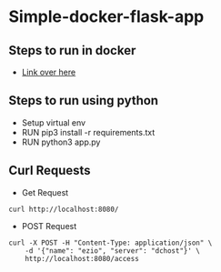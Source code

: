 # Simple-docker-flask-app

## Steps to run in docker

- [Link over here](https://diptochakrabarty.medium.com/build-and-deploy-flask-app-using-docker-13b592830a26)

## Steps to run using python

- Setup virtual env
- RUN pip3 install -r requirements.txt
- RUN python3 app.py

## Curl Requests

- Get Request
```
curl http://localhost:8080/
```

- POST Request
```
curl -X POST -H "Content-Type: application/json" \  
    -d '{"name": "ezio", "server": "dchost"}' \
    http://localhost:8080/access
```